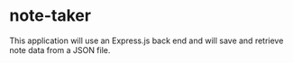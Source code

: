 # note-taker
This application will use an Express.js back end and will save and retrieve note data from a JSON file.
